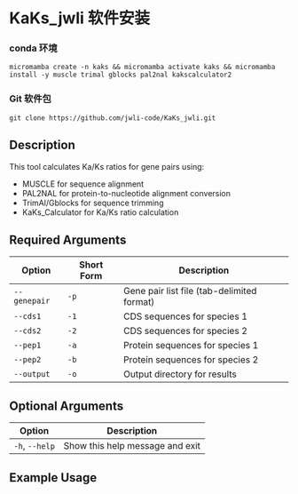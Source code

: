 # KaKs_jwli 软件安装
### conda 环境
`micromamba create -n kaks && micromamba activate kaks && micromamba install -y muscle trimal gblocks pal2nal kakscalculator2`
### Git 软件包
`git clone https://github.com/jwli-code/KaKs_jwli.git`
## Description
This tool calculates Ka/Ks ratios for gene pairs using:
- MUSCLE for sequence alignment
- PAL2NAL for protein-to-nucleotide alignment conversion
- TrimAl/Gblocks for sequence trimming
- KaKs_Calculator for Ka/Ks ratio calculation

## Required Arguments

| Option | Short Form | Description |
|--------|------------|-------------|
| `--genepair` | `-p` | Gene pair list file (tab-delimited format) |
| `--cds1` | `-1` | CDS sequences for species 1 |
| `--cds2` | `-2` | CDS sequences for species 2 |
| `--pep1` | `-a` | Protein sequences for species 1 |
| `--pep2` | `-b` | Protein sequences for species 2 |
| `--output` | `-o` | Output directory for results |

## Optional Arguments

| Option | Description |
|--------|-------------|
| `-h`, `--help` | Show this help message and exit |

## Example Usage
